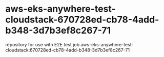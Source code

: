 # aws-eks-anywhere-test-cloudstack-670728ed-cb78-4add-b348-3d7b3ef8c267-71
repository for use with E2E test job aws-eks-anywhere-test-cloudstack:670728ed-cb78-4add-b348-3d7b3ef8c267-71
